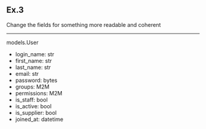 ## Ex.3 

Change the fields for something more readable and coherent

---

models.User

* login_name: str
* first_name: str
* last_name: str
* email: str
* password: bytes
* groups: M2M
* permissions: M2M
* is_staff: bool
* is_active: bool
* is_supplier: bool
* joined_at: datetime